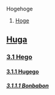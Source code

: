 Hogehoge

1. [Hoge](a.md)

## [Huga](b.md)

### [3.1 Hego](c.md)

#### [3.1.1 Hugego](d.md)

##### [3.1.1.1 Bonbabon](e.md)